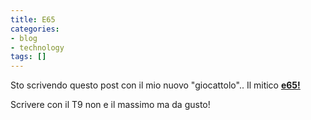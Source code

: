 ```yaml
---
title: E65
categories:
- blog
- technology
tags: []
---
```

Sto scrivendo questo post con il mio nuovo "giocattolo".. Il mitico
**[e65!](http://europe.nokia.com/A4344227)**

Scrivere con il T9 non e il massimo ma da gusto!


